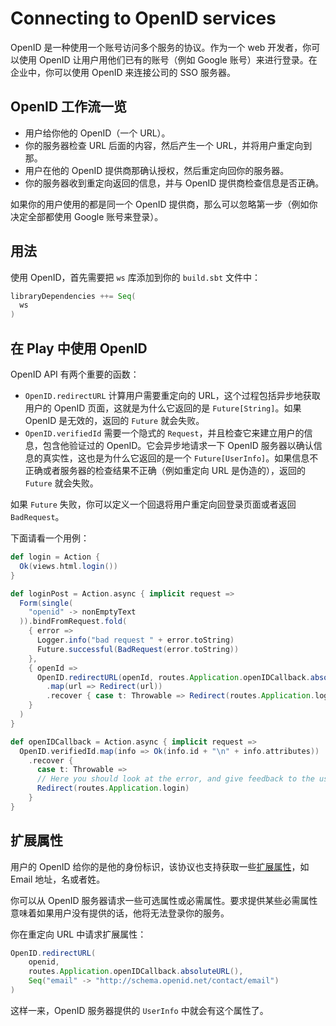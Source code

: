 # Connecting to OpenID services

OpenID 是一种使用一个账号访问多个服务的协议。作为一个 web 开发者，你可以使用 OpenID 让用户用他们已有的账号（例如 Google 账号）来进行登录。在企业中，你可以使用 OpenID 来连接公司的 SSO 服务器。

## OpenID 工作流一览

* 用户给你他的 OpenID（一个 URL）。
* 你的服务器检查 URL 后面的内容，然后产生一个 URL，并将用户重定向到那。
* 用户在他的 OpenID 提供商那确认授权，然后重定向回你的服务器。
* 你的服务器收到重定向返回的信息，并与 OpenID 提供商检查信息是否正确。

如果你的用户使用的都是同一个 OpenID 提供商，那么可以忽略第一步（例如你决定全部都使用 Google 账号来登录）。

## 用法

使用 OpenID，首先需要把 `ws` 库添加到你的 `build.sbt` 文件中：

```scala
libraryDependencies ++= Seq(
  ws
)
```


## 在 Play 中使用 OpenID

OpenID API 有两个重要的函数：

* `OpenID.redirectURL` 计算用户需要重定向的 URL，这个过程包括异步地获取用户的 OpenID 页面，这就是为什么它返回的是 `Future[String]`。如果 OpenID 是无效的，返回的 `Future` 就会失败。
* `OpenID.verifiedId` 需要一个隐式的 `Request`，并且检查它来建立用户的信息，包含他验证过的 OpenID。它会异步地请求一下 OpenID 服务器以确认信息的真实性，这也是为什么它返回的是一个 `Future[UserInfo]`。如果信息不正确或者服务器的检查结果不正确（例如重定向 URL 是伪造的），返回的 `Future` 就会失败。

如果 `Future` 失败，你可以定义一个回退将用户重定向回登录页面或者返回 `BadRequest`。

下面请看一个用例：

```scala
def login = Action {
  Ok(views.html.login())
}

def loginPost = Action.async { implicit request =>
  Form(single(
    "openid" -> nonEmptyText
  )).bindFromRequest.fold(
    { error =>
      Logger.info("bad request " + error.toString)
      Future.successful(BadRequest(error.toString))
    },
    { openId =>
      OpenID.redirectURL(openId, routes.Application.openIDCallback.absoluteURL())
        .map(url => Redirect(url))
        .recover { case t: Throwable => Redirect(routes.Application.login) }
    }
  )
}

def openIDCallback = Action.async { implicit request =>
  OpenID.verifiedId.map(info => Ok(info.id + "\n" + info.attributes))
    .recover {
      case t: Throwable =>
      // Here you should look at the error, and give feedback to the user
      Redirect(routes.Application.login)
    }
}
```

## 扩展属性

用户的 OpenID 给你的是他的身份标识，该协议也支持获取一些[扩展属性](http://openid.net/specs/openid-attribute-exchange-1_0.html)，如 Email 地址，名或者姓。

你可以从 OpenID 服务器请求一些可选属性或必需属性。要求提供某些必需属性意味着如果用户没有提供的话，他将无法登录你的服务。

你在重定向 URL 中请求扩展属性：

```scala
OpenID.redirectURL(
    openid,
    routes.Application.openIDCallback.absoluteURL(),
    Seq("email" -> "http://schema.openid.net/contact/email")
)
```

这样一来，OpenID 服务器提供的 `UserInfo` 中就会有这个属性了。
